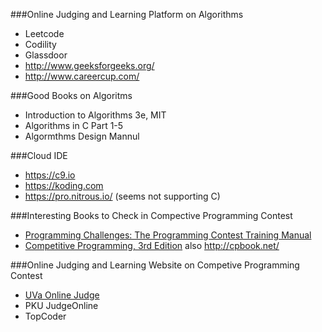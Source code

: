 ###Online Judging and Learning Platform on Algorithms
- Leetcode
- Codility
- Glassdoor
- <http://www.geeksforgeeks.org/>
- <http://www.careercup.com/>

###Good Books on Algoritms
- Introduction to Algorithms 3e, MIT
- Algorithms in C Part 1-5
- Algormthms Design Mannul

###Cloud IDE
- <https://c9.io>
- <https://koding.com>
- <https://pro.nitrous.io/> (seems not supporting C)

###Interesting Books to Check in Compective Programming Contest
- [Programming Challenges: The Programming Contest Training Manual](http://www.amazon.com/exec/obidos/ASIN/0387001638/ref=nosim/thealgorithmrepo/)
- [Competitive Programming, 3rd Edition](http://www.amazon.com/Competitive-Programming-Edition-Steven-Halim/dp/B00FG8MNN8) also <http://cpbook.net/>

###Online Judging and Learning Website on Competive Programming Contest
- [UVa Online Judge](https://uva.onlinejudge.org)
- PKU JudgeOnline
- TopCoder
